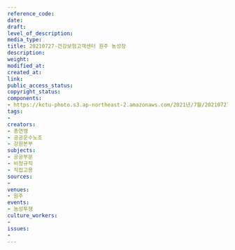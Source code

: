 ```yaml
---
reference_code: 
date: 
draft: 
level_of_description: 
media_type: 
title: 20210727-건강보험고객센터 원주 농성장
description: 
weight: 
modified_at: 
created_at: 
link: 
public_access_status: 
copyright_status: 
components:
- https://kctu-photo.s3.ap-northeast-2.amazonaws.com/2021년/7월/20210727-건강보험고객센터+원주+농성장/_DSC0001.jpg
tags:
- 
creators:
- 총연맹
- 공공운수노조
- 강원본부
subjects:
- 공공부문
- 비정규직
- 직접고용
sources:
- 
venues:
- 원주
events:
- 농성투쟁
culture_workers:
- 
issues:
- 
---
```

